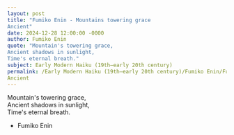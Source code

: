 ```yaml
---
layout: post
title: "Fumiko Enin - Mountains towering grace  
Ancient"
date: 2024-12-28 12:00:00 -0000
author: Fumiko Enin
quote: "Mountain's towering grace,  
Ancient shadows in sunlight,  
Time's eternal breath."
subject: Early Modern Haiku (19th–early 20th century)
permalink: /Early Modern Haiku (19th–early 20th century)/Fumiko Enin/Fumiko Enin - Mountains towering grace  
Ancient
---
```


Mountain's towering grace,  
Ancient shadows in sunlight,  
Time's eternal breath.

- Fumiko Enin
